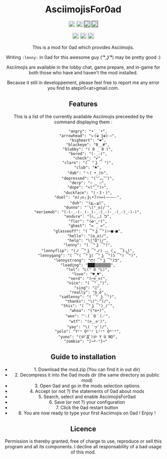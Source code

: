 <!-- Title -->
<div align="center">

# AsciimojisFor0ad

<p>
<a href="https://github.com/Atepir/AsciimojisFor0ad/releases"><img src="https://img.shields.io/github/release/Atepir/AsciimojisFor0ad.svg?style=for-the-badge&color=gold&label=Version" height="20"></a>
<a href="https://play0ad.com/download/"><img src="https://img.shields.io/badge/Compatibility-Alpha26%3A%20​Zhuangzi-gold?style=for-the-badge" height="20"></a>
<a href=""><img src="https://img.shields.io/github/downloads/Atepir/AsciimojisFor0ad/total.svg?color=gold&amp&label=%E2%88%91%20Downloads&amp&style=for-the-badge" height="20"></a>
<a href=""><img src="https://img.shields.io/badge/Discussion-Forum-gold?style=for-the-badge" height="20"></a>
</p>

<p>
<!-- dev badges -->
<a href="https://github.com/Atepir/AsciimojisFor0ad/commits/main"><img src="https://img.shields.io/github/commits-since/Atepir/AsciimojisFor0ad/latest/main?style=for-the-badge" height="20"></a>
<a href="https://github.com/Atepir/AsciimojisFor0ad/graphs/contributors"><img src="https://img.shields.io/maintenance/yes/2023?style=for-the-badge" height="20"></a>
<a href="https://github.com/Atepir/AsciimojisFor0ad/commits/main"><img src="https://img.shields.io/github/commit-activity/m/Atepir/AsciimojisFor0ad?style=for-the-badge" height="20"></a>
</p>

This is a mod for 0ad which provides Asciimojis.

Writing `:lenny:` in 0ad for this awesome guy ( ͡° ͜ʖ ͡°) may be pretty good :)

Asciimojis are available in the lobby chat, game prepare, and in-game for both those who have and haven't the mod installed.

Because it still in developpement, please feel free to report me any error you find to atepir0\<at\>gmail.com.

## Features
This is a list of the currently available Asciimojis preceeded by the command displaying them :
```
    "angry": "•`_´•",
	"arrowhead": "⤜(ⱺ ʖ̯ⱺ)⤏",
	"bigheart": "❤",
	"blackeye": "0__#",
	"blubby": "( 0 _ 0 )",
	"bored": "(-_-)",
	"check": "✔",
	"claro": "(͡ ° ͜ʖ ͡ °)",
	"club": "♣",
	"dab": "ヽ( •_)ᕗ",
	"depressed": "(︶︹︶)",
	"derp": "☉ ‿ ⚆",
	"dope": "<(^_^)>",
	"duckface": "(・3・)",
	"duel": "ᕕ(╭ರ╭ ͟ʖ╮•́)⊃¤=(————-",
	"duh": "(≧︿≦)",
	"dunno": "¯\(°_o)/¯",
	"eeriemob": "(-(-_-(-_(-_(-_-)_-)-_-)_-)_-)-)",
	"endure": "(҂◡_◡) ᕤ",
	"flor": "(✿◠‿◠)",
	"ghast": "= _ =",
	"glasseoff": "( ͡° ͜ʖ ͡°)ﾉ⌐■-■",
	"hello": "(ʘ‿ʘ)/",
	"help": "\(°Ω°)/",
	"lenny": "( ͡° ͜ʖ ͡°)",
	"lennyflip": "(ノ ͡° ͜ʖ ͡°ノ) ︵ ( ͜。 ͡ʖ ͜。)",
	"lennygang": "( ͡°( ͡° ͜ʖ( ͡° ͜ʖ ͡°)ʖ ͡°) ͡°)",
	"lennystrong": "ᕦ( ͡° ͜ʖ ͡°)ᕤ",
	"loading": "███▒▒▒▒▒▒▒",
	"lol": "L(° O °L)",
	"love": "♥‿♥",
	"nerd": "(⌐⊙_⊙)",
	"nice": "( ͡° ͜ °)",
	"sing": "♫",
	"really": "ò_ô",
	"sadlenny": "( ͡° ʖ̯ ͡°)",
	"thanks": "\(^-^)/",
	"this": "( ͡° ͜ʖ ͡°)_/¯",
	"whoa": "(°o•)",
	"woo": "＼(＾O＾)／",
	"wtf": "(⊙＿⊙')",
	"yay": "\( ﾟヮﾟ)/",
	"yolo": "Yᵒᵘ Oᶰˡʸ Lᶤᵛᵉ Oᶰᶜᵉ",
	"yuno": "(屮ﾟДﾟ)屮 Y U NO",
	"zombie": "[¬º-°]¬"  
```           

## Guide to installation
<ul>
<li>1. Download the mod.zip (You can find it in out dir)</li>
<li>2. Decompress it into the 0ad mods dir (the same directory as public mod)</li>
<li>3. Open 0ad and go in the mods selection options</li>
<li>4. Accept (or not ?) the statements of 0ad about mods</li>
<li>5. Search, select and enable AsciimojisFor0ad</li>
<li>6. Save (or not ?) your configuration</li>
<li>7. Click the 0ad restart button</li>
<li>8. You are now ready to type your first Asciimojis on 0ad ! Enjoy !</li>

</ul>

## Licence
Permission is thereby granted, free of charge to use, reproduce or sell this program and all its components.
I decline all responsability of a bad usage of this mod.

</div>